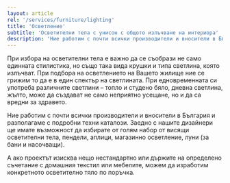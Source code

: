 ```yaml
---
layout: article
rel: '/services/furniture/lighting'
title: 'Осветление'
subtitle: 'Осветителни тела с унисон с общото излъчване на интериора'
description: 'Ние работим с почти всички производители и вносители в България и разполагаме с подробни техни каталози. Заедно с нашите дизайнери ще имате възможност да избирате от голям набор от висящи осветителни тела, пендели, аплици, магазинно осветление и луни'
---
```

При избора на осветителни тела е важно да се съобрази не само единната стилистика, но също така вида крушки и типа светлина, която излъчват. При подбора на осветлението на Вашето жилище ние се грижим то да е в един спектър на светлината. При едновременната си употреба различните светлини – топло и студено бяло, дневна светлина, жълто, може да създават не само неприятно усещане, но и да са вредни за здравето.

Ние работим с почти всички производители и вносители в България и разполагаме с подробни техни каталози. Заедно с нашите дизайнери ще имате възможност да избирате от голям набор от висящи осветителни тела, пендели, аплици, магазинно осветление, луни (за бани и насочващи).

А ако проектът изисква нещо нестандартно или държите на определено съчетание с домашния текстил или мебелите, можем да изработим конкретното осветително тяло по поръчка.